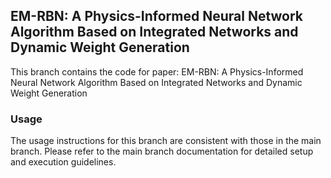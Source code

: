 ## EM-RBN: A Physics-Informed Neural Network Algorithm Based on Integrated Networks and Dynamic Weight Generation    
This branch contains the code for paper: EM-RBN: A Physics-Informed Neural Network Algorithm Based on Integrated Networks and Dynamic Weight Generation  
### Usage
The usage instructions for this branch are consistent with those in the main branch. Please refer to the main branch documentation for detailed setup and execution guidelines.  
### 
